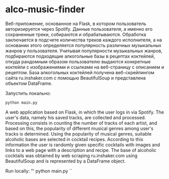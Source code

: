 # alco-music-finder

Веб-приложение, основанное на Flask, в котором пользователь авторизируется через Spotify. Данные пользователя, а именно его сохраненные треки, собираются и обрабатываются. Обработка заключается в подсчете количества треков каждого исполнителя, а на основании этого определяется популярность различных музыкальных жанров у пользователя. Учитывая популярности музыкальных жанров, подбираются подходящие алкогольные базы в рецептах коктейлей, откуда рандомным образом пользователю выдаются конкретные коктейли с изображениями и ссылками на веб-страницу с описанием и рецептом. База алкогольных коктейлей получена веб-скрейпингом сайта ru.inshaker.com с помощью BeautifulSoup и представлена объектом DataFrame.

Запустить локально:
```
python main.py
```

A web application based on Flask, in which the user logs in via Spotify. The user's data, namely his saved tracks, are collected and processed. Processing consists in counting the number of tracks of each artist, and based on this, the popularity of different musical genres among user's tracks is determined. Using the popularity of musical genres, suitable alcoholic bases are selected in cocktail recipes. According to this information the user is randomly given specific cocktails with images and links to a web page with a description and recipe. The base of alcoholic cocktails was obtained by web scraping ru.inshaker.com using BeautifulSoup and is represented by a DataFrame object.

Run locally:
"'
python main.py
``
